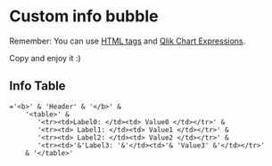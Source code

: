 # Custom info bubble

Remember: You can use [HTML tags](https://www.w3schools.com/tags/ref_byfunc.asp) and [Qlik Chart Expressions](https://help.qlik.com/en-US/qlikview/November2017/Subsystems/Client/Content/ChartFunctions/chart-expressions.htm).

Copy and enjoy it :)

## Info Table

```
='<b>' & 'Header' & '</b>' & 
    '<table>' &
       '<tr><td>Label0: </td><td> Value0 </td></tr>' &
       '<tr><td> Label1: </td><td> Value1 </td></tr>' &
       '<tr><td> Label2: </td><td> Value2 </td></tr>' &
       '<tr><td>'&'Label3: '&'</td><td>'& 'Value3' &'</td></tr>'
    & '</table>'
```
